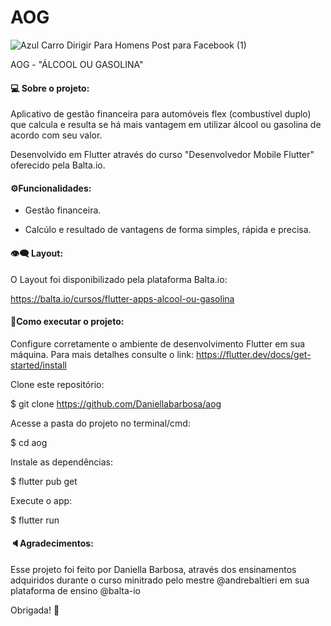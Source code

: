 
# AOG 
![Azul Carro Dirigir Para Homens Post para Facebook (1)](https://user-images.githubusercontent.com/74657202/128104927-3080af21-e20a-45c4-a7c3-b7e6a0ea60c4.png)

AOG - "ÁLCOOL OU GASOLINA" 
<h4>💻 Sobre o projeto:</h4>

Aplicativo de gestão financeira para automóveis flex (combustível duplo) que calcula e resulta se há mais vantagem em utilizar álcool ou gasolina de acordo com seu valor.

Desenvolvido em Flutter através do curso "Desenvolvedor Mobile Flutter" oferecido pela Balta.io.



<h4>⚙️Funcionalidades: </h4>

- Gestão financeira.

- Calcúlo e resultado de vantagens de forma simples, rápida e precisa.
 



<h4>👁️‍🗨️ Layout:</h4>
O Layout foi disponibilizado pela plataforma Balta.io:

https://balta.io/cursos/flutter-apps-alcool-ou-gasolina

<h4>🎲Como executar o projeto:</h4>

Configure corretamente o ambiente de desenvolvimento Flutter em sua máquina. Para mais detalhes consulte o link:
https://flutter.dev/docs/get-started/install

Clone este repositório:

$ git clone https://github.com/Daniellabarbosa/aog

Acesse a pasta do projeto no terminal/cmd:

$ cd aog

Instale as dependências: 

$ flutter pub get

Execute o app:

$ flutter run


<h4> 🔈Agradecimentos:</h4>

Esse projeto foi feito por Daniella Barbosa, através dos ensinamentos adquiridos durante o curso minitrado pelo mestre @andrebaltieri em sua plataforma de ensino @balta-io 

Obrigada! 🤍
